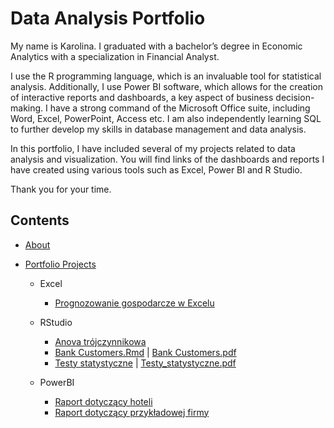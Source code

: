# Data Analysis Portfolio
My name is Karolina. I graduated with a bachelor’s degree in Economic Analytics with a specialization in Financial Analyst.

I use the R programming language, which is an invaluable tool for statistical analysis. Additionally, I use Power BI software, which allows for the creation of interactive reports and dashboards, a key aspect of business decision-making. I have a strong command of the Microsoft Office suite, including Word, Excel, PowerPoint, Access etc. I am also independently learning SQL to further develop my skills in database management and data analysis.

In this portfolio, I have included several of my projects related to data analysis and visualization. You will find links of the dashboards and reports I have created using various tools such as Excel, Power BI and R Studio. 

Thank you for your time.

## Contents
* [About](https://github.com/karolinapopiolek/Portfolio/blob/2edca3aa3958138e8786eb5539943d801bd7f231/README.md)
  
* [Portfolio Projects]()
  
   * Excel
      * [Prognozowanie gospodarcze w Excelu](https://github.com/karolinapopiolek/Portfolio/blob/2edca3aa3958138e8786eb5539943d801bd7f231/Prognozowanie%20gospodarcze%20w%20Excelu.xlsx)
   
   * RStudio
      * [Anova trójczynnikowa](https://rpubs.com/karolinapopiolek/989235)
      * [Bank Customers.Rmd](https://github.com/karolinapopiolek/Portfolio/blob/0a94df6487f6f72780750ccae834d98163c835d4/Bank%20Customers%20Data.Rmd) | [Bank Customers.pdf](https://github.com/karolinapopiolek/Portfolio/blob/be449ee86cd20f3e05fe3adc1b43fccb06bb0143/Bank%20Customers.pdf)
      * [Testy statystyczne](https://github.com/karolina0417/Portfolio/blob/f434e51832a35aaa12be9505eb32f04b8491f3d8/Testy_statystyczne.Rmd) | [Testy_statystyczne.pdf](https://github.com/karolina0417/Portfolio/blob/f434e51832a35aaa12be9505eb32f04b8491f3d8/Testy%20statystyczne.pdf)
   
   * PowerBI
      * [Raport dotyczący hoteli](https://github.com/karolinapopiolek/Portfolio/blob/382da70962fc05fb555772657300d25b41e74025/Raport%20dot.%20hoteli.pbix)
      * [Raport dotyczący przykładowej firmy](https://github.com/karolinapopiolek/Portfolio/blob/e5f17c5c9699a6c707c3fa3d877d15350f3bc6f2/Raport%20dot.%20przyk%C5%82adowej%20firmy.pbix)
